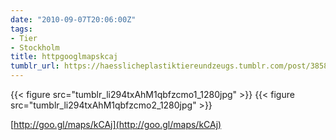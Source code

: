 ```yaml
---
date: "2010-09-07T20:06:00Z"
tags:
- Tier
- Stockholm
title: httpgooglmapskcaj
tumblr_url: https://haesslicheplastiktiereundzeugs.tumblr.com/post/3858656013/httpgooglmapskcaj
---
```

{{< figure src="tumblr_li294txAhM1qbfzcmo1_1280jpg" >}} 
{{< figure src="tumblr_li294txAhM1qbfzcmo2_1280jpg" >}} 
  

[http://goo.gl/maps/kCAj](http://goo.gl/maps/kCAj)

